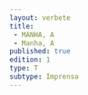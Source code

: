 ```yaml
---
layout: verbete
title:
 - MANHA, A
 - Manha, A
published: true
edition: 1  
type: T
subtype: Imprensa
---
```


